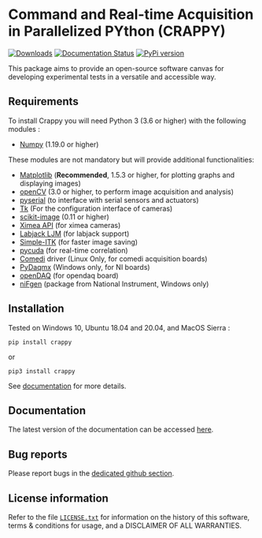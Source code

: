 Command and Real-time Acquisition in Parallelized PYthon (CRAPPY)
=================================================================

[![Downloads](https://pepy.tech/badge/crappy)](https://pepy.tech/project/crappy)
[![Documentation Status](https://readthedocs.org/projects/crappy/badge/?version=latest)](https://crappy.readthedocs.io/en/latest/?badge=latest)
[![PyPi version](https://badgen.net/pypi/v/crappy/)](https://pypi.org/project/crappy)

This package aims to provide an open-source software canvas for developing 
experimental tests in a versatile and accessible way.

Requirements
------------

To install Crappy you will need Python 3 (3.6 or higher) with the following 
modules :
- [Numpy](https://numpy.org/) (1.19.0 or higher)

These modules are not mandatory but will provide additional functionalities:
- [Matplotlib](https://matplotlib.org/) (**Recommended**, 1.5.3 or higher, for plotting graphs 
  and displaying images)
- [openCV](https://opencv.org/) (3.0 or higher, to perform image acquisition and 
  analysis)
- [pyserial](https://pypi.org/project/pyserial/) (to interface with serial 
  sensors and actuators)
- [Tk](https://docs.python.org/3/library/tkinter.html) (For the configuration
  interface of cameras)
- [scikit-image](https://scikit-image.org/) (0.11 or higher)
- [Ximea API](https://www.ximea.com/support/wiki/apis/xiapi) (for ximea cameras)
- [Labjack LJM](https://labjack.com/support/software/examples/ljm/python) (for 
  labjack support)
- [Simple-ITK](https://simpleitk.org/) (for faster image saving)
- [pycuda](https://documen.tician.de/pycuda/) (for real-time correlation)
- [Comedi](https://www.comedi.org/) driver (Linux Only, for comedi acquisition 
  boards)
- [PyDaqmx](https://pythonhosted.org/PyDAQmx/) (Windows only, for NI boards)
- [openDAQ](https://pypi.org/project/opendaq/) (for opendaq board)
- [niFgen](https://www.ni.com/fr-fr/support/downloads/drivers/download.ni-fgen.html#346233) 
  (package from National Instrument, Windows only)

Installation
------------

Tested on Windows 10, Ubuntu 18.04 and 20.04, and MacOS Sierra :

    pip install crappy

or

    pip3 install crappy

See [documentation](https://crappy.readthedocs.io/en/latest/installation.html) 
for more details.

Documentation
-------------

The latest version of the documentation can be accessed 
[here](https://crappy.readthedocs.io/).

Bug reports
-----------

Please report bugs in the [dedicated github section](https://github.com/LaboratoireMecaniqueLille/crappy/issues).

License information
-------------------

Refer to the file [``LICENSE.txt``](https://github.com/LaboratoireMecaniqueLille/crappy/blob/master/LICENSE) 
for information on the history of this software, terms & conditions for usage, 
and a DISCLAIMER OF ALL WARRANTIES.
